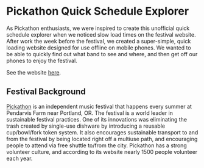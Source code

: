 # Pickathon Quick Schedule Explorer

As Pickathon enthusiasts, we were inspired to create this unofficial quick schedule explorer when we noticed slow load times on the festival website. After work the week before the festival, we created a super-simple, quick loading website designed for use offline on mobile phones. We wanted to be able to quickly find out what band to see and where, and then get off our phones to enjoy the festival.

See the website [here](https://theholla.github.io/).

## Festival Background ##
[Pickathon](https://pickathon.com/info/) is an independent music festival that happens every summer at Pendarvis Farm near Portland, OR. The festival is a world leader in sustainable festival practices. One of its innovations was eliminating the trash created by single-use dishware by introducing a reusable cup/bowl/fork token system. It also encourages sustainable transport to and from the festival by being located right off a multiuse path, and encouraging people to attend via free shuttle to/from the city. Pickathon has a strong volunteer culture, and according to its website nearly 1500 people volunteer each year.
